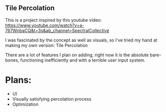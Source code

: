## Tile Percolation

This is a project inspired by this youtube video: https://www.youtube.com/watch?v=a-767WnbaCQ&t=3s&ab_channel=SpectralCollective

I was fascinated by the concept as well as visuals, so I've tried my hand at making my own version: Tile Percolation

There are a lot of features I plan on adding, right now it is the absolute bare-bones, functioning inefficiently and with a terrible user input system.

# Plans:

- UI
- Visually satisfying percolation process
- Optimization
